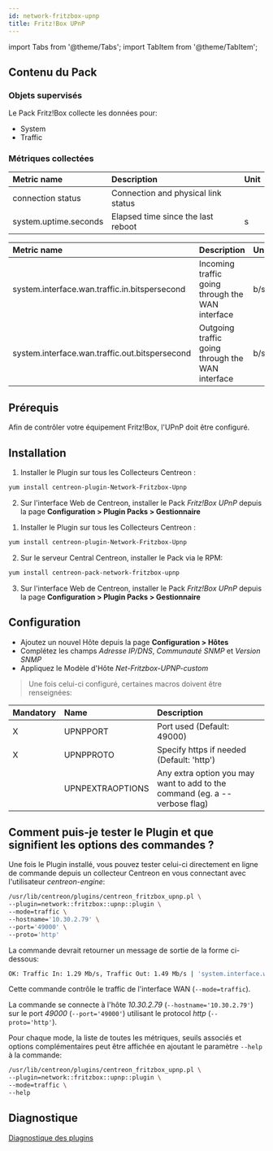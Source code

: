 ```yaml
---
id: network-fritzbox-upnp
title: Fritz!Box UPnP
---
```

import Tabs from '@theme/Tabs';
import TabItem from '@theme/TabItem';


## Contenu du Pack

### Objets supervisés

Le Pack Fritz!Box collecte les données pour:
* System
* Traffic

### Métriques collectées

<Tabs groupId="operating-systems">
<TabItem value="System" label="System">

| Metric name           | Description                         | Unit  |
| :-------------------- | :---------------------------------- | :---- |
| connection status     | Connection and physical link status |       |
| system.uptime.seconds | Elapsed time since the last reboot  | s     |

</TabItem>
<TabItem value="Traffic" label="Traffic">

| Metric name                                    | Description                                      | Unit  |
| :--------------------------------------------- | :----------------------------------------------- | :---- |
| system.interface.wan.traffic.in.bitspersecond  | Incoming traffic going through the WAN interface | b/s   |
| system.interface.wan.traffic.out.bitspersecond | Outgoing traffic going through the WAN interface | b/s   |

</TabItem>
</Tabs>

## Prérequis

Afin de contrôler votre équipement Fritz!Box, l'UPnP doit être configuré.

## Installation

<Tabs groupId="operating-systems">
<TabItem value="Online IMP Licence & IT100 Editions" label="Online IMP Licence & IT100 Editions">

1. Installer le Plugin sur tous les Collecteurs Centreon :

```bash
yum install centreon-plugin-Network-Fritzbox-Upnp
```

2. Sur l'interface Web de Centreon, installer le Pack *Fritz!Box UPnP* depuis la page **Configuration > Plugin Packs > Gestionnaire**

</TabItem>
<TabItem value="Offline IMP License" label="Offline IMP License">

1. Installer le Plugin sur tous les Collecteurs Centreon :

```bash
yum install centreon-plugin-Network-Fritzbox-Upnp
```

2. Sur le serveur Central Centreon, installer le Pack via le RPM:

```bash
yum install centreon-pack-network-fritzbox-upnp
```

3. Sur l'interface Web de Centreon, installer le Pack *Fritz!Box UPnP* depuis la page **Configuration > Plugin Packs > Gestionnaire**

</TabItem>
</Tabs>

## Configuration

* Ajoutez un nouvel Hôte depuis la page **Configuration > Hôtes**
* Complétez les champs *Adresse IP/DNS*, *Communauté SNMP* et *Version SNMP*
* Appliquez le Modèle d'Hôte *Net-Fritzbox-UPNP-custom*

> Une fois celui-ci configuré, certaines macros doivent être renseignées:

| Mandatory | Name             | Description                                                                |
| :-------- | :--------------- | :------------------------------------------------------------------------- |
| X         | UPNPPORT         | Port used (Default: 49000)                                                 |
| X         | UPNPPROTO        | Specify https if needed (Default: 'http')                                  |
|           | UPNPEXTRAOPTIONS | Any extra option you may want to add to the command (eg. a --verbose flag) |

## Comment puis-je tester le Plugin et que signifient les options des commandes ?

Une fois le Plugin installé, vous pouvez tester celui-ci directement en ligne de commande
depuis un collecteur Centreon en vous connectant avec l'utilisateur *centreon-engine*:

```bash
/usr/lib/centreon/plugins/centreon_fritzbox_upnp.pl \
--plugin=network::fritzbox::upnp::plugin \
--mode=traffic \
--hostname='10.30.2.79' \
--port='49000' \
--proto='http'
```

La commande devrait retourner un message de sortie de la forme ci-dessous:

```bash
OK: Traffic In: 1.29 Mb/s, Traffic Out: 1.49 Mb/s | 'system.interface.wan.traffic.in.bitspersecond'=1287234b/s;;;0;10000000 'system.interface.wan.traffic.in.bitspersecond'=1487235b/s;;;0;10000000
```

Cette commande contrôle le traffic de l'interface WAN (```--mode=traffic```).

La commande se connecte à l'hôte _10.30.2.79_ (```--hostname='10.30.2.79'```) sur le port _49000_ (```--port='49000'```) utilisant le protocol _http_ (```--proto='http'```).

Pour chaque mode, la liste de toutes les métriques, seuils associés et options complémentaires peut être affichée
en ajoutant le paramètre ```--help``` à la commande:

```bash
/usr/lib/centreon/plugins/centreon_fritzbox_upnp.pl \
--plugin=network::fritzbox::upnp::plugin \
--mode=traffic \
--help
```

## Diagnostique

[Diagnostique des plugins](../tutorials/troubleshooting-plugins)
